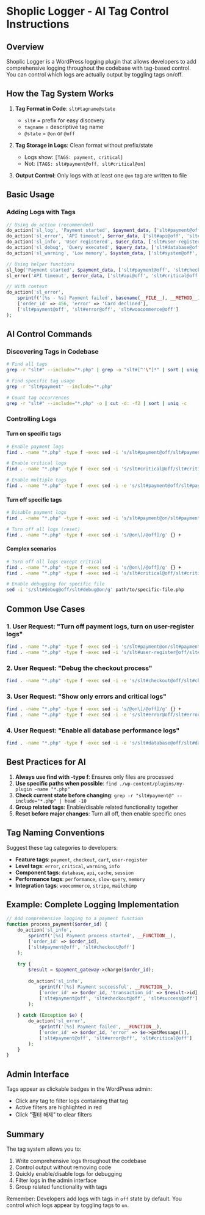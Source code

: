 # Shoplic Logger - AI Tag Control Instructions

## Overview

Shoplic Logger is a WordPress logging plugin that allows developers to add comprehensive logging throughout the codebase with tag-based control. You can control which logs are actually output by toggling tags on/off.

## How the Tag System Works

1. **Tag Format in Code**: `slt#tagname@state`
   - `slt#` = prefix for easy discovery
   - `tagname` = descriptive tag name
   - `@state` = `@on` or `@off`

2. **Tag Storage in Logs**: Clean format without prefix/state
   - Logs show: `[TAGS: payment, critical]`
   - Not: `[TAGS: slt#payment@off, slt#critical@on]`

3. **Output Control**: Only logs with at least one `@on` tag are written to file

## Basic Usage

### Adding Logs with Tags

```php
// Using do_action (recommended)
do_action('sl_log', 'Payment started', $payment_data, ['slt#payment@off', 'slt#checkout@off']);
do_action('sl_error', 'API timeout', $error_data, ['slt#api@off', 'slt#critical@off']);
do_action('sl_info', 'User registered', $user_data, ['slt#user-register@off', 'slt#auth@off']);
do_action('sl_debug', 'Query executed', $query_data, ['slt#database@off', 'slt#performance@off']);
do_action('sl_warning', 'Low memory', $system_data, ['slt#system@off', 'slt#monitoring@off']);

// Using helper functions
sl_log('Payment started', $payment_data, ['slt#payment@off', 'slt#checkout@off']);
sl_error('API timeout', $error_data, ['slt#api@off', 'slt#critical@off']);

// With context
do_action('sl_error',
    sprintf('[%s - %s] Payment failed', basename(__FILE__), __METHOD__),
    ['order_id' => 456, 'error' => 'Card declined'],
    ['slt#payment@off', 'slt#error@off', 'slt#woocommerce@off']
);
```

## AI Control Commands

### Discovering Tags in Codebase

```bash
# Find all tags
grep -r "slt#" --include="*.php" | grep -o "slt#[^'\"]*" | sort | uniq

# Find specific tag usage
grep -r "slt#payment" --include="*.php"

# Count tag occurrences
grep -r "slt#" --include="*.php" -o | cut -d: -f2 | sort | uniq -c
```

### Controlling Logs

#### Turn on specific tags
```bash
# Enable payment logs
find . -name "*.php" -type f -exec sed -i 's/slt#payment@off/slt#payment@on/g' {} +

# Enable critical logs
find . -name "*.php" -type f -exec sed -i 's/slt#critical@off/slt#critical@on/g' {} +

# Enable multiple tags
find . -name "*.php" -type f -exec sed -i -e 's/slt#payment@off/slt#payment@on/g' -e 's/slt#checkout@off/slt#checkout@on/g' {} +
```

#### Turn off specific tags
```bash
# Disable payment logs
find . -name "*.php" -type f -exec sed -i 's/slt#payment@on/slt#payment@off/g' {} +

# Turn off all logs (reset)
find . -name "*.php" -type f -exec sed -i 's/@on\]/@off]/g' {} +
```

#### Complex scenarios
```bash
# Turn off all logs except critical
find . -name "*.php" -type f -exec sed -i 's/@on\]/@off]/g' {} +
find . -name "*.php" -type f -exec sed -i 's/slt#critical@off/slt#critical@on/g' {} +

# Enable debugging for specific file
sed -i 's/slt#debug@off/slt#debug@on/g' path/to/specific-file.php
```

## Common Use Cases

### 1. User Request: "Turn off payment logs, turn on user-register logs"
```bash
find . -name "*.php" -type f -exec sed -i 's/slt#payment@on/slt#payment@off/g' {} +
find . -name "*.php" -type f -exec sed -i 's/slt#user-register@off/slt#user-register@on/g' {} +
```

### 2. User Request: "Debug the checkout process"
```bash
find . -name "*.php" -type f -exec sed -i -e 's/slt#checkout@off/slt#checkout@on/g' -e 's/slt#payment@off/slt#payment@on/g' -e 's/slt#cart@off/slt#cart@on/g' {} +
```

### 3. User Request: "Show only errors and critical logs"
```bash
find . -name "*.php" -type f -exec sed -i 's/@on\]/@off]/g' {} +
find . -name "*.php" -type f -exec sed -i -e 's/slt#error@off/slt#error@on/g' -e 's/slt#critical@off/slt#critical@on/g' {} +
```

### 4. User Request: "Enable all database performance logs"
```bash
find . -name "*.php" -type f -exec sed -i -e 's/slt#database@off/slt#database@on/g' -e 's/slt#performance@off/slt#performance@on/g' {} +
```

## Best Practices for AI

1. **Always use find with -type f**: Ensures only files are processed
2. **Use specific paths when possible**: `find ./wp-content/plugins/my-plugin -name "*.php"`
3. **Check current state before changing**: `grep -r "slt#payment@" --include="*.php" | head -10`
4. **Group related tags**: Enable/disable related functionality together
5. **Reset before major changes**: Turn all off, then enable specific ones

## Tag Naming Conventions

Suggest these tag categories to developers:
- **Feature tags**: `payment`, `checkout`, `cart`, `user-register`
- **Level tags**: `error`, `critical`, `warning`, `info`
- **Component tags**: `database`, `api`, `cache`, `session`
- **Performance tags**: `performance`, `slow-query`, `memory`
- **Integration tags**: `woocommerce`, `stripe`, `mailchimp`

## Example: Complete Logging Implementation

```php
// Add comprehensive logging to a payment function
function process_payment($order_id) {
    do_action('sl_info', 
        sprintf('[%s] Payment process started', __FUNCTION__),
        ['order_id' => $order_id],
        ['slt#payment@off', 'slt#checkout@off']
    );
    
    try {
        $result = $payment_gateway->charge($order_id);
        
        do_action('sl_info',
            sprintf('[%s] Payment successful', __FUNCTION__),
            ['order_id' => $order_id, 'transaction_id' => $result->id],
            ['slt#payment@off', 'slt#checkout@off', 'slt#success@off']
        );
        
    } catch (Exception $e) {
        do_action('sl_error',
            sprintf('[%s] Payment failed', __FUNCTION__),
            ['order_id' => $order_id, 'error' => $e->getMessage()],
            ['slt#payment@off', 'slt#error@off', 'slt#critical@off']
        );
    }
}
```

## Admin Interface

Tags appear as clickable badges in the WordPress admin:
- Click any tag to filter logs containing that tag
- Active filters are highlighted in red
- Click "필터 해제" to clear filters

## Summary

The tag system allows you to:
1. Write comprehensive logs throughout the codebase
2. Control output without removing code
3. Quickly enable/disable logs for debugging
4. Filter logs in the admin interface
5. Group related functionality with tags

Remember: Developers add logs with tags in `off` state by default. You control which logs appear by toggling tags to `on`.